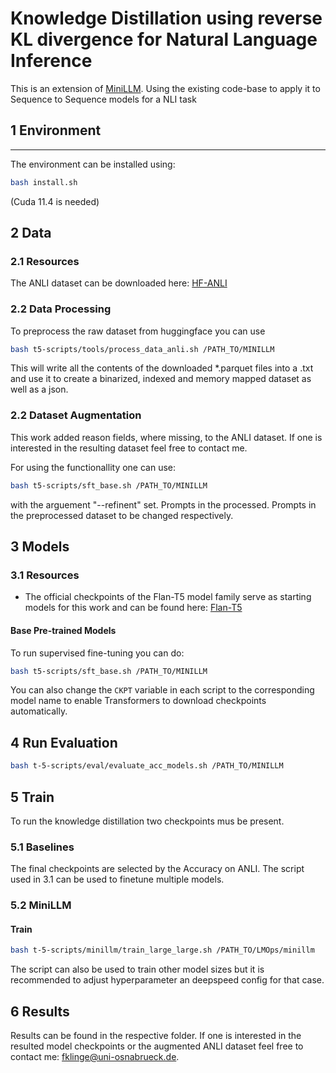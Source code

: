 # Knowledge Distillation using reverse KL divergence for Natural Language Inference
This is an extension of [MiniLLM](https://github.com/microsoft/LMOps/tree/main/minillm). Using the existing code-base to apply it to Sequence to Sequence models for a NLI task


## 1 Environment

---
The environment can be installed using:

```bash
bash install.sh
```

(Cuda 11.4 is needed)


## 2 Data
### 2.1 Resources
The ANLI dataset can be downloaded here: [HF-ANLI](https://huggingface.co/datasets/facebook/anli/tree/main)

### 2.2 Data Processing
To preprocess the raw dataset from huggingface you can use 
```bash
bash t5-scripts/tools/process_data_anli.sh /PATH_TO/MINILLM
```
This will write all the contents of the downloaded *.parquet files into a .txt and use it to create a binarized, indexed and memory mapped dataset as well as a json. 

 ### 2.2 Dataset Augmentation
 This work added reason fields, where missing, to the ANLI dataset. If one is interested in the resulting dataset feel free to contact me.

 For using the functionallity one can use:
 ```bash
bash t5-scripts/sft_base.sh /PATH_TO/MINILLM
```
with the arguement "--refinent" set. Prompts in the processed. Prompts in the preprocessed dataset to be changed respectively.



## 3 Models
### 3.1 Resources
+ The official checkpoints of the Flan-T5 model family serve as starting models for this work and can be found here: [Flan-T5](https://huggingface.co/docs/transformers/model_doc/flan-t5)

#### Base Pre-trained Models
To run supervised fine-tuning you can do:
```bash
bash t5-scripts/sft_base.sh /PATH_TO/MINILLM
```


You can also change the `CKPT` variable in each script to the corresponding model name to enable Transformers to download checkpoints automatically. 

## 4 Run Evaluation
```bash
bash t-5-scripts/eval/evaluate_acc_models.sh /PATH_TO/MINILLM
```

## 5 Train
To run the knowledge distillation two checkpoints mus be present.

### 5.1 Baselines
The final checkpoints are selected by the Accuracy on ANLI. The script used in 3.1 can be used to finetune multiple models.
### 5.2 MiniLLM
#### Train
```bash
bash t-5-scripts/minillm/train_large_large.sh /PATH_TO/LMOps/minillm
```
The script can also be used to train other model sizes but it is recommended to adjust hyperparameter an deepspeed config for that case.
## 6 Results
Results can be found in the respective folder. If one is interested in the resulted model checkpoints or the augmented ANLI dataset feel free to contact me: fklinge@uni-osnabrueck.de.



